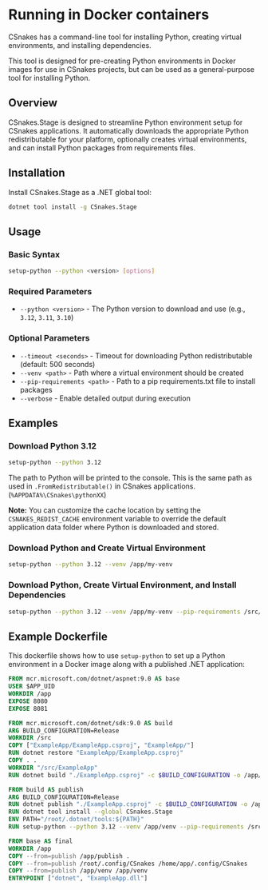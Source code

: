 # Running in Docker containers

CSnakes has a command-line tool for installing Python, creating virtual environments, and installing dependencies.

This tool is designed for pre-creating Python environments in Docker images for use in CSnakes projects, but can be used as a general-purpose tool for installing Python. 

## Overview

CSnakes.Stage is designed to streamline Python environment setup for CSnakes applications. It automatically downloads the appropriate Python redistributable for your platform, optionally creates virtual environments, and can install Python packages from requirements files.

## Installation

Install CSnakes.Stage as a .NET global tool:

```bash
dotnet tool install -g CSnakes.Stage
```

## Usage

### Basic Syntax

```bash
setup-python --python <version> [options]
```

### Required Parameters

- `--python <version>` - The Python version to download and use (e.g., `3.12`, `3.11`, `3.10`)

### Optional Parameters

- `--timeout <seconds>` - Timeout for downloading Python redistributable (default: 500 seconds)
- `--venv <path>` - Path where a virtual environment should be created
- `--pip-requirements <path>` - Path to a pip requirements.txt file to install packages
- `--verbose` - Enable detailed output during execution

## Examples

### Download Python 3.12

```bash
setup-python --python 3.12
```

The path to Python will be printed to the console. This is the same path as used in `.FromRedistributable()` in CSnakes applications. (`%APPDATA%\CSnakes\pythonXX`)

**Note:** You can customize the cache location by setting the `CSNAKES_REDIST_CACHE` environment variable to override the default application data folder where Python is downloaded and stored.


### Download Python and Create Virtual Environment

```bash
setup-python --python 3.12 --venv /app/my-venv
```

### Download Python, Create Virtual Environment, and Install Dependencies

```bash
setup-python --python 3.12 --venv /app/my-venv --pip-requirements /src/requirements.txt
```

## Example Dockerfile

This dockerfile shows how to use `setup-python` to set up a Python environment in a Docker image along with a published .NET application:

```dockerfile
FROM mcr.microsoft.com/dotnet/aspnet:9.0 AS base
USER $APP_UID
WORKDIR /app
EXPOSE 8080
EXPOSE 8081

FROM mcr.microsoft.com/dotnet/sdk:9.0 AS build
ARG BUILD_CONFIGURATION=Release
WORKDIR /src
COPY ["ExampleApp/ExampleApp.csproj", "ExampleApp/"]
RUN dotnet restore "ExampleApp/ExampleApp.csproj"
COPY . .
WORKDIR "/src/ExampleApp"
RUN dotnet build "./ExampleApp.csproj" -c $BUILD_CONFIGURATION -o /app/build

FROM build AS publish
ARG BUILD_CONFIGURATION=Release
RUN dotnet publish "./ExampleApp.csproj" -c $BUILD_CONFIGURATION -o /app/publish /p:UseAppHost=false
RUN dotnet tool install --global CSnakes.Stage
ENV PATH="/root/.dotnet/tools:${PATH}"
RUN setup-python --python 3.12 --venv /app/venv --pip-requirements /src/ExampleApp/requirements.txt --verbose

FROM base AS final
WORKDIR /app
COPY --from=publish /app/publish .
COPY --from=publish /root/.config/CSnakes /home/app/.config/CSnakes
COPY --from=publish /app/venv /app/venv
ENTRYPOINT ["dotnet", "ExampleApp.dll"]
```
